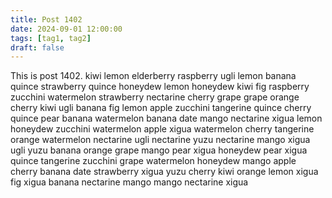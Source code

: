 ```yaml
---
title: Post 1402
date: 2024-09-01 12:00:00
tags: [tag1, tag2]
draft: false
---
```

This is post 1402.
kiwi
lemon
elderberry
raspberry
ugli
lemon
banana
quince
strawberry
quince
honeydew
lemon
honeydew
kiwi
fig
raspberry
zucchini
watermelon
strawberry
nectarine
cherry
grape
grape
orange
cherry
kiwi
ugli
banana
fig
lemon
apple
zucchini
tangerine
quince
cherry
quince
pear
banana
watermelon
banana
date
mango
nectarine
xigua
lemon
honeydew
zucchini
watermelon
apple
xigua
watermelon
cherry
tangerine
orange
watermelon
nectarine
ugli
nectarine
yuzu
nectarine
mango
xigua
ugli
yuzu
banana
orange
grape
mango
pear
xigua
honeydew
pear
xigua
quince
tangerine
zucchini
grape
watermelon
honeydew
mango
apple
cherry
banana
date
strawberry
xigua
yuzu
cherry
kiwi
orange
lemon
xigua
fig
xigua
banana
nectarine
mango
mango
nectarine
xigua
